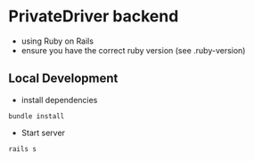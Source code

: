 # PrivateDriver backend
 - using Ruby on Rails
 - ensure you have the correct ruby version (see .ruby-version)

## Local Development
 - install dependencies

```bundle install```
 - Start server

```rails s```
